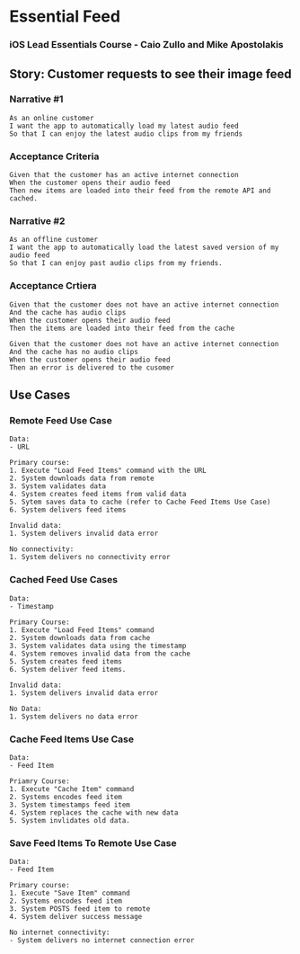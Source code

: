 # Essential Feed
### iOS Lead Essentials Course - Caio Zullo and Mike Apostolakis 

## Story: Customer requests to see their image feed
### Narrative #1
```
As an online customer 
I want the app to automatically load my latest audio feed
So that I can enjoy the latest audio clips from my friends
```

### Acceptance Criteria
```
Given that the customer has an active internet connection
When the customer opens their audio feed
Then new items are loaded into their feed from the remote API and cached.
```

### Narrative #2
```
As an offline customer
I want the app to automatically load the latest saved version of my audio feed
So that I can enjoy past audio clips from my friends.
```

### Acceptance Crtiera
```
Given that the customer does not have an active internet connection
And the cache has audio clips
When the customer opens their audio feed
Then the items are loaded into their feed from the cache
```
```
Given that the customer does not have an active internet connection
And the cache has no audio clips
When the customer opens their audio feed
Then an error is delivered to the cusomer
```

## Use Cases

### Remote Feed Use Case
```
Data:
- URL

Primary course:
1. Execute "Load Feed Items" command with the URL
2. System downloads data from remote
3. System validates data
4. System creates feed items from valid data
5. Sytem saves data to cache (refer to Cache Feed Items Use Case)
6. System delivers feed items

Invalid data:
1. System delivers invalid data error

No connectivity:
1. System delivers no connectivity error
```

### Cached Feed Use Cases
```
Data:
- Timestamp

Primary Course:
1. Execute "Load Feed Items" command
2. System downloads data from cache
3. System validates data using the timestamp
4. System removes invalid data from the cache
5. System creates feed items
6. System deliver feed items.

Invalid data:
1. System delivers invalid data error

No Data:
1. System delivers no data error
```

### Cache Feed Items Use Case
```
Data:
- Feed Item

Priamry Course:
1. Execute "Cache Item" command
2. Systems encodes feed item
3. System timestamps feed item
4. System replaces the cache with new data
5. System invlidates old data.
```

### Save Feed Items To Remote Use Case
```
Data:
- Feed Item

Primary course:
1. Execute "Save Item" command
2. Systems encodes feed item
3. System POSTS feed item to remote
4. System deliver success message

No internet connectivity:
- System delivers no internet connection error
```
